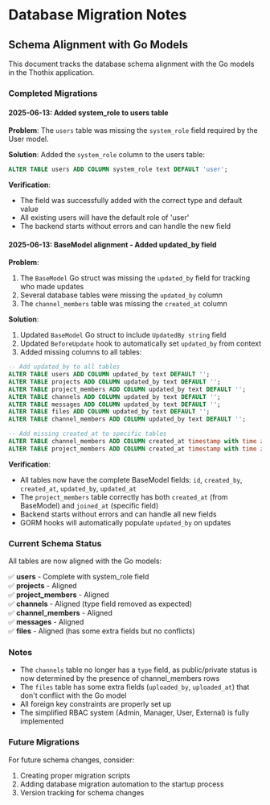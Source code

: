 # Database Migration Notes

## Schema Alignment with Go Models

This document tracks the database schema alignment with the Go models in the Thothix application.

### Completed Migrations

#### 2025-06-13: Added system_role to users table

**Problem**: The `users` table was missing the `system_role` field required by the User model.

**Solution**: Added the `system_role` column to the users table:

```sql
ALTER TABLE users ADD COLUMN system_role text DEFAULT 'user';
```

**Verification**:

- The field was successfully added with the correct type and default value
- All existing users will have the default role of 'user'
- The backend starts without errors and can handle the new field

#### 2025-06-13: BaseModel alignment - Added updated_by field

**Problem**:

1. The `BaseModel` Go struct was missing the `updated_by` field for tracking who made updates
2. Several database tables were missing the `updated_by` column
3. The `channel_members` table was missing the `created_at` column

**Solution**:

1. Updated `BaseModel` Go struct to include `UpdatedBy string` field
2. Updated `BeforeUpdate` hook to automatically set `updated_by` from context
3. Added missing columns to all tables:

```sql
-- Add updated_by to all tables
ALTER TABLE users ADD COLUMN updated_by text DEFAULT '';
ALTER TABLE projects ADD COLUMN updated_by text DEFAULT '';
ALTER TABLE project_members ADD COLUMN updated_by text DEFAULT '';
ALTER TABLE channels ADD COLUMN updated_by text DEFAULT '';
ALTER TABLE messages ADD COLUMN updated_by text DEFAULT '';
ALTER TABLE files ADD COLUMN updated_by text DEFAULT '';
ALTER TABLE channel_members ADD COLUMN updated_by text DEFAULT '';

-- Add missing created_at to specific tables
ALTER TABLE channel_members ADD COLUMN created_at timestamp with time zone DEFAULT CURRENT_TIMESTAMP;
ALTER TABLE project_members ADD COLUMN created_at timestamp with time zone DEFAULT CURRENT_TIMESTAMP;
```

**Verification**:

- All tables now have the complete BaseModel fields: `id`, `created_by`, `created_at`, `updated_by`, `updated_at`
- The `project_members` table correctly has both `created_at` (from BaseModel) and `joined_at` (specific field)
- Backend starts without errors and can handle all new fields
- GORM hooks will automatically populate `updated_by` on updates

### Current Schema Status

All tables are now aligned with the Go models:

✅ **users** - Complete with system_role field  
✅ **projects** - Aligned  
✅ **project_members** - Aligned  
✅ **channels** - Aligned (type field removed as expected)  
✅ **channel_members** - Aligned  
✅ **messages** - Aligned  
✅ **files** - Aligned (has some extra fields but no conflicts)  

### Notes

- The `channels` table no longer has a `type` field, as public/private status is now determined by the presence of channel_members rows
- The `files` table has some extra fields (`uploaded_by`, `uploaded_at`) that don't conflict with the Go model
- All foreign key constraints are properly set up
- The simplified RBAC system (Admin, Manager, User, External) is fully implemented

### Future Migrations

For future schema changes, consider:

1. Creating proper migration scripts
2. Adding database migration automation to the startup process
3. Version tracking for schema changes
